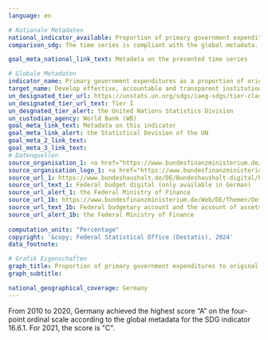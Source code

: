 ```yaml
---
language: en    

# Nationale Metadaten    
national_indicator_available: Proportion of primary government expenditures to original approved budget    
comparison_sdg: The time series is compliant with the global metadata.    

goal_meta_national_link_text: Metadata on the presented time series    

# Globale Metadaten    
indicator_name: Primary government expenditures as a proportion of original approved budget, by sector (or by budget codes or similar)    
target_name: Develop effective, accountable and transparent institutions at all levels    
un_designated_tier_url: https://unstats.un.org/sdgs/iaeg-sdgs/tier-classification/    
un_designated_tier_url_text: Tier I    
un_desgnated_tier_alert: the United Nations Statistics Division    
un_custodian_agency: World Bank (WB)    
goal_meta_link_text: Metadata on this indicator    
goal_meta_link_alert: the Statistical Devision of the UN    
goal_meta_2_link_text:     
goal_meta_3_link_text:         
# Datenquellen
source_organisation_1: <a href="https://www.bundesfinanzministerium.de/EN" target="_blank" onclick="return confirm_alert('the Federal Ministry of Finance','En');"> Federal Ministry of Finance </a>
source_organisation_logo_1: <a href="https://www.bundesfinanzministerium.de/EN" target="_blank" onclick="return confirm_alert('the Federal Ministry of Finance','En');"><img src="https://sdg-indikatoren.de/public/OrgImgEn/bmf.png" alt="Logo bmf" style="height:60px; width:148px"/></a>
source_url_1: https://www.bundeshaushalt.de/DE/Bundeshaushalt-digital/bundeshaushalt-digital.html
source_url_text_1: Federal budget digital (only available in German)
source_url_alert_1: the Federal Ministry of Finance
source_url_1b: https://www.bundesfinanzministerium.de/Web/DE/Themen/Oeffentliche_Finanzen/Bundeshaushalt/Haushalts_und_Vermoegensrechnungen_des_Bundes/haushalts_vermoegensrechnungen_des_bundes.html
source_url_text_1b: Federal budgetary account and the account of assets and liabilities (only available in German)
source_url_alert_1b: the Federal Ministry of Finance
    
computation_units: "Percentage"    
copyright: '&copy; Federal Statistical Office (Destatis), 2024'    
data_footnote:     

# Grafik Eigenschaften    
graph_title: Proportion of primary government expenditures to original approved budget
graph_subtitle:     

national_geographical_coverage: Germany    
---
```



From 2010 to 2020, Germany achieved the highest score “A” on the four-point ordinal scale according to the global metadata for the SDG indicator 16.6.1. For 2021, the score is "C".